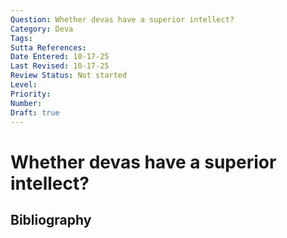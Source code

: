 ```yaml
---
Question: Whether devas have a superior intellect?
Category: Deva
Tags: 
Sutta References: 
Date Entered: 10-17-25
Last Revised: 10-17-25
Review Status: Not started
Level: 
Priority: 
Number: 
Draft: true
---
```


# Whether devas have a superior intellect?

## Bibliography

<!-- 

Notes:



-->